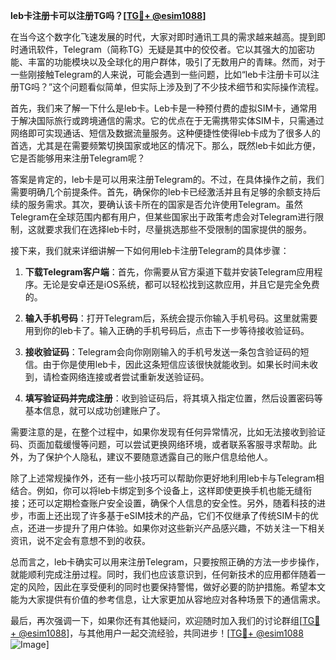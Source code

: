**leb卡注册卡可以注册TG吗？[[TG💪+ @esim1088](https://t.me/s/esim1088)]**

在当今这个数字化飞速发展的时代，大家对即时通讯工具的需求越来越高。提到即时通讯软件，Telegram（简称TG）无疑是其中的佼佼者。它以其强大的加密功能、丰富的功能模块以及全球化的用户群体，吸引了无数用户的青睐。然而，对于一些刚接触Telegram的人来说，可能会遇到一些问题，比如“leb卡注册卡可以注册TG吗？”这个问题看似简单，但实际上涉及到了不少技术细节和实际操作流程。

首先，我们来了解一下什么是leb卡。Leb卡是一种预付费的虚拟SIM卡，通常用于解决国际旅行或跨境通信的需求。它的优点在于无需携带实体SIM卡，只需通过网络即可实现通话、短信及数据流量服务。这种便捷性使得leb卡成为了很多人的首选，尤其是在需要频繁切换国家或地区的情况下。那么，既然leb卡如此方便，它是否能够用来注册Telegram呢？

答案是肯定的，leb卡是可以用来注册Telegram的。不过，在具体操作之前，我们需要明确几个前提条件。首先，确保你的leb卡已经激活并且有足够的余额支持后续的服务需求。其次，要确认该卡所在的国家是否允许使用Telegram。虽然Telegram在全球范围内都有用户，但某些国家出于政策考虑会对Telegram进行限制，这就要求我们在选择leb卡时，尽量挑选那些不受限制的国家提供的服务。

接下来，我们就来详细讲解一下如何用leb卡注册Telegram的具体步骤：

1. **下载Telegram客户端**：首先，你需要从官方渠道下载并安装Telegram应用程序。无论是安卓还是iOS系统，都可以轻松找到这款应用，并且它是完全免费的。

2. **输入手机号码**：打开Telegram后，系统会提示你输入手机号码。这里就需要用到你的leb卡了。输入正确的手机号码后，点击下一步等待接收验证码。

3. **接收验证码**：Telegram会向你刚刚输入的手机号发送一条包含验证码的短信。由于你是使用leb卡，因此这条短信应该很快就能收到。如果长时间未收到，请检查网络连接或者尝试重新发送验证码。

4. **填写验证码并完成注册**：收到验证码后，将其填入指定位置，然后设置密码等基本信息，就可以成功创建账户了。

需要注意的是，在整个过程中，如果你发现有任何异常情况，比如无法接收到验证码、页面加载缓慢等问题，可以尝试更换网络环境，或者联系客服寻求帮助。此外，为了保护个人隐私，建议不要随意透露自己的账户信息给他人。

除了上述常规操作外，还有一些小技巧可以帮助你更好地利用leb卡与Telegram相结合。例如，你可以将leb卡绑定到多个设备上，这样即使更换手机也能无缝衔接；还可以定期检查账户安全设置，确保个人信息的安全性。另外，随着科技的进步，市面上还出现了许多基于eSIM技术的产品，它们不仅继承了传统SIM卡的优点，还进一步提升了用户体验。如果你对这些新兴产品感兴趣，不妨关注一下相关资讯，说不定会有意想不到的收获。

总而言之，leb卡确实可以用来注册Telegram，只要按照正确的方法一步步操作，就能顺利完成注册过程。同时，我们也应该意识到，任何新技术的应用都伴随着一定的风险，因此在享受便利的同时也要保持警惕，做好必要的防护措施。希望本文能为大家提供有价值的参考信息，让大家更加从容地应对各种场景下的通信需求。

最后，再次强调一下，如果你还有其他疑问，欢迎随时加入我们的讨论群组[[TG💪+ @esim1088](https://t.me/s/esim1088)]，与其他用户一起交流经验，共同进步！[[TG💪+ @esim1088](https://t.me/s/esim1088) ![Image](https://i.postimg.cc/4NQfJmqS/Snipaste-2025-05-13-00-14-12.png)]